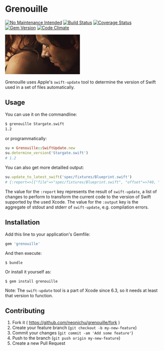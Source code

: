 # Grenouille

[![No Maintenance Intended](http://unmaintained.tech/badge.svg)](http://unmaintained.tech/)
[![Build Status](https://img.shields.io/circleci/project/neonichu/grenouille.svg?style=flat)](https://circleci.com/gh/neonichu/grenouille)
[![Coverage Status](https://coveralls.io/repos/neonichu/grenouille/badge.svg)](https://coveralls.io/r/neonichu/grenouille)
[![Gem Version](http://img.shields.io/gem/v/grenouille.svg?style=flat)](http://badge.fury.io/rb/grenouille)
[![Code Climate](http://img.shields.io/codeclimate/github/neonichu/grenouille.svg?style=flat)](https://codeclimate.com/github/neonichu/grenouille)

![](perfume.gif)

Grenouille uses Apple's `swift-update` tool to determine the version of Swift
used in a set of files automatically.

## Usage

You can use it on the commandline:

```bash
$ grenouille Stargate.swift 
1.2
```

or programmatically:

```ruby
su = Grenouille::SwiftUpdate.new
su.determine_version('Stargate.swift')
# 1.2
```

You can also get more detailled output:

```ruby
su.update_to_latest_swift('spec/fixtures/Blueprint.swift')
# {:report=>[{"file"=>"spec/fixtures/Blueprint.swift", "offset"=>740, "remove"=>2, "text"=>"as!"}, {"file"=>"spec/fixtures/Blueprint.swift", "offset"=>6758, "remove"=>2, "text"=>"as!"}, {"file"=>"spec/fixtures/Blueprint.swift", "offset"=>10613, "remove"=>2, "text"=>"as!"}], :output=>""}
```

The value for the `:report` key represents the result of `swift-update`, a
list of changes to perform to transform the current code to the version of
Swift supported by the used Xcode. The value for the `:output` key is the
aggregate of stdout and stderr of `swift-update`, e.g. compilation errors.

## Installation

Add this line to your application's Gemfile:

```ruby
gem 'grenouille'
```

And then execute:

    $ bundle

Or install it yourself as:

    $ gem install grenouille

Note: The `swift-update` tool is a part of Xcode since 6.3, so it
needs at least that version to function.

## Contributing

1. Fork it ( https://github.com/neonichu/grenouille/fork )
2. Create your feature branch (`git checkout -b my-new-feature`)
3. Commit your changes (`git commit -am 'Add some feature'`)
4. Push to the branch (`git push origin my-new-feature`)
5. Create a new Pull Request
